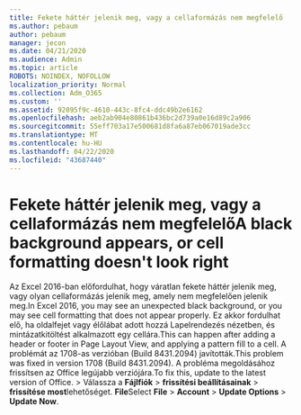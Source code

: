 ```yaml
---
title: Fekete háttér jelenik meg, vagy a cellaformázás nem megfelelő
ms.author: pebaum
author: pebaum
manager: jecon
ms.date: 04/21/2020
ms.audience: Admin
ms.topic: article
ROBOTS: NOINDEX, NOFOLLOW
localization_priority: Normal
ms.collection: Adm_O365
ms.custom: ''
ms.assetid: 92095f9c-4610-443c-8fc4-ddc49b2e6162
ms.openlocfilehash: aeb2ab904e80861b436bc2d739a0e16d89c2a906
ms.sourcegitcommit: 55eff703a17e500681d8fa6a87eb067019ade3cc
ms.translationtype: MT
ms.contentlocale: hu-HU
ms.lasthandoff: 04/22/2020
ms.locfileid: "43687440"
---
```

# <a name="a-black-background-appears-or-cell-formatting-doesnt-look-right"></a><span data-ttu-id="8d371-102">Fekete háttér jelenik meg, vagy a cellaformázás nem megfelelő</span><span class="sxs-lookup"><span data-stu-id="8d371-102">A black background appears, or cell formatting doesn't look right</span></span>

<span data-ttu-id="8d371-103">Az Excel 2016-ban előfordulhat, hogy váratlan fekete háttér jelenik meg, vagy olyan cellaformázás jelenik meg, amely nem megfelelően jelenik meg.</span><span class="sxs-lookup"><span data-stu-id="8d371-103">In Excel 2016, you may see an unexpected black background, or you may see cell formatting that does not appear properly.</span></span> <span data-ttu-id="8d371-104">Ez akkor fordulhat elő, ha oldalfejet vagy élőlábat adott hozzá Lapelrendezés nézetben, és mintázatkitöltést alkalmazott egy cellára.</span><span class="sxs-lookup"><span data-stu-id="8d371-104">This can happen after adding a header or footer in Page Layout View, and applying a pattern fill to a cell.</span></span> <span data-ttu-id="8d371-105">A problémát az 1708-as verzióban (Build 8431.2094) javították.</span><span class="sxs-lookup"><span data-stu-id="8d371-105">This problem was fixed in version 1708 (Build 8431.2094).</span></span> <span data-ttu-id="8d371-106">A probléma megoldásához frissítsen az Office legújabb verziójára.</span><span class="sxs-lookup"><span data-stu-id="8d371-106">To fix this, update to the latest version of Office.</span></span> <span data-ttu-id="8d371-107">\> Válassza a **Fájlfiók** \> **frissítési beállításainak** \> **frissítése most**lehetőséget. **File**</span><span class="sxs-lookup"><span data-stu-id="8d371-107">Select **File** \> **Account** \> **Update Options** \> **Update Now**.</span></span>
  

